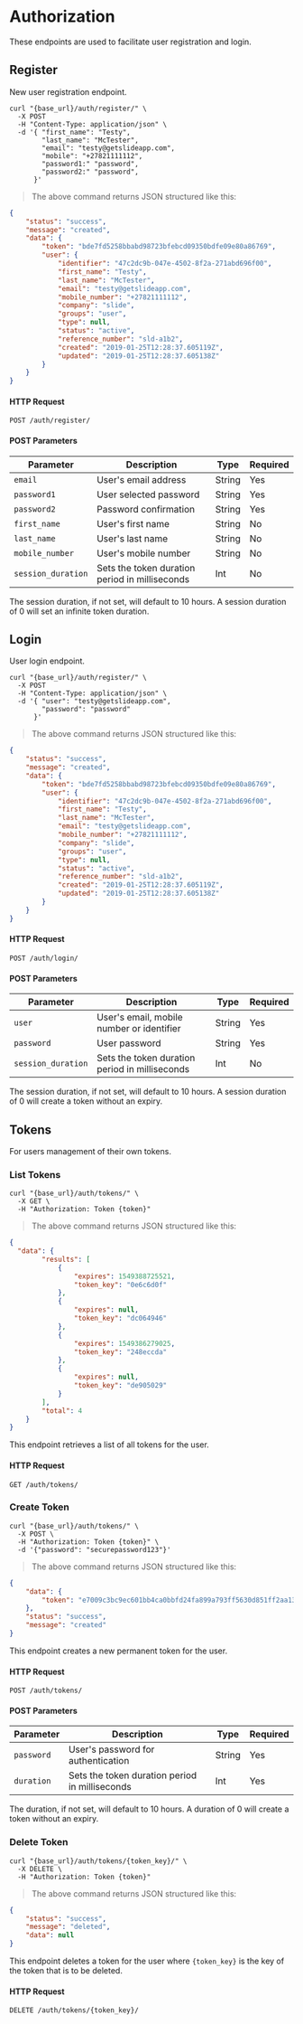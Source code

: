 # Authorization

These endpoints are used to facilitate user registration and login.

## Register

New user registration endpoint.

```shell
curl "{base_url}/auth/register/" \
  -X POST
  -H "Content-Type: application/json" \
  -d '{ "first_name": "Testy",
        "last_name": "McTester",
        "email": "testy@getslideapp.com",
        "mobile": "+27821111112",
        "password1:" "password",
        "password2:" "password",      
      }'
```

> The above command returns JSON structured like this:

```json
{
    "status": "success",
    "message": "created",
    "data": {
        "token": "bde7fd5258bbabd98723bfebcd09350bdfe09e80a86769",
        "user": {
            "identifier": "47c2dc9b-047e-4502-8f2a-271abd696f00",
            "first_name": "Testy",
            "last_name": "McTester",
            "email": "testy@getslideapp.com",
            "mobile_number": "+27821111112",
            "company": "slide",
            "groups": "user",
            "type": null,
            "status": "active",
            "reference_number": "sld-a1b2",
            "created": "2019-01-25T12:28:37.605119Z",
            "updated": "2019-01-25T12:28:37.605138Z"
        }
    }
}
```

#### HTTP Request

`POST /auth/register/`

#### POST Parameters

Parameter | Description | Type | Required
--------- | ----------- | -----| --------
`email` | User's email address | String | Yes
`password1` | User selected password | String | Yes
`password2` | Password confirmation | String | Yes
`first_name` | User's first name | String | No
`last_name` | User's last name| String | No
`mobile_number` | User's mobile number | String | No
`session_duration` | Sets the token duration period in milliseconds | Int | No

<aside class="notice">
The session duration, if not set, will default to 10 hours. A session duration of 0 will set an infinite token duration.
</aside>

## Login

User login endpoint.

```shell
curl "{base_url}/auth/register/" \
  -X POST
  -H "Content-Type: application/json" \
  -d '{ "user": "testy@getslideapp.com",
        "password": "password"  
      }'
```

> The above command returns JSON structured like this:

```json
{
    "status": "success",
    "message": "created",
    "data": {
        "token": "bde7fd5258bbabd98723bfebcd09350bdfe09e80a86769",
        "user": {
            "identifier": "47c2dc9b-047e-4502-8f2a-271abd696f00",
            "first_name": "Testy",
            "last_name": "McTester",
            "email": "testy@getslideapp.com",
            "mobile_number": "+27821111112",
            "company": "slide",
            "groups": "user",
            "type": null,
            "status": "active",
            "reference_number": "sld-a1b2",
            "created": "2019-01-25T12:28:37.605119Z",
            "updated": "2019-01-25T12:28:37.605138Z"
        }
    }
}
```

#### HTTP Request

`POST /auth/login/`

#### POST Parameters

Parameter | Description | Type | Required
--------- | ----------- | -----| --------
`user` | User's email, mobile number or identifier | String | Yes
`password` | User password | String | Yes
`session_duration` | Sets the token duration period in milliseconds | Int | No

<aside class="notice">
The session duration, if not set, will default to 10 hours. A session duration of 0 will create a token without an expiry.
</aside>


## Tokens

For users management of their own tokens.

### List Tokens

```shell
curl "{base_url}/auth/tokens/" \
  -X GET \
  -H "Authorization: Token {token}"
```

> The above command returns JSON structured like this:

```json
{
  "data": {
        "results": [
            {
                "expires": 1549388725521,
                "token_key": "0e6c6d0f"
            },
            {
                "expires": null,
                "token_key": "dc064946"
            },
            {
                "expires": 1549386279025,
                "token_key": "248eccda"
            },
            {
                "expires": null,
                "token_key": "de905029"
            }
        ],
        "total": 4
    }
}
```

This endpoint retrieves a list of all tokens for the user.

#### HTTP Request

`GET /auth/tokens/`


### Create Token

```shell
curl "{base_url}/auth/tokens/" \
  -X POST \
  -H "Authorization: Token {token}" \
  -d '{"password": "securepassword123"}'
```

> The above command returns JSON structured like this:

```json
{
    "data": {
        "token": "e7009c3bc9ec601bb4ca0bbfd24fa899a793ff5630d851ff2aa13bf104baf140"
    },
    "status": "success",
    "message": "created"
}
```

This endpoint creates a new permanent token for the user.

#### HTTP Request

`POST /auth/tokens/`

#### POST Parameters

Parameter | Description | Type | Required
--------- | ----------- | -----| --------
`password` | User's password for authentication | String | Yes
`duration` |  Sets the token duration period in milliseconds | Int | Yes

<aside class="notice">
The duration, if not set, will default to 10 hours. A duration of 0 will create a token without an expiry.
</aside>

### Delete Token

```shell
curl "{base_url}/auth/tokens/{token_key}/" \
  -X DELETE \
  -H "Authorization: Token {token}"
```

> The above command returns JSON structured like this:

```json
{
    "status": "success",
    "message": "deleted",
    "data": null
}
```

This endpoint deletes a token for the user where `{token_key}` is the key of the token that is to be deleted.

#### HTTP Request

`DELETE /auth/tokens/{token_key}/`
